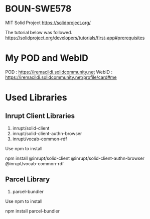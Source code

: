 # BOUN-SWE578
MIT Solid Project
https://solidproject.org/

The tutorial below was followed.
https://solidproject.org/developers/tutorials/first-app#prerequisites

# My POD and WebID
POD : https://iremacildi.solidcommunity.net
WebID : https://iremacildi.solidcommunity.net/profile/card#me

# Used Libraries

## Inrupt Client Libraries
1. inrupt/solid-client 
2. inrupt/solid-client-authn-browser 
3. inrupt/vocab-common-rdf

Use npm to install

npm install @inrupt/solid-client @inrupt/solid-client-authn-browser @inrupt/vocab-common-rdf

## Parcel Library
1. parcel-bundler

Use npm to install

npm install parcel-bundler
